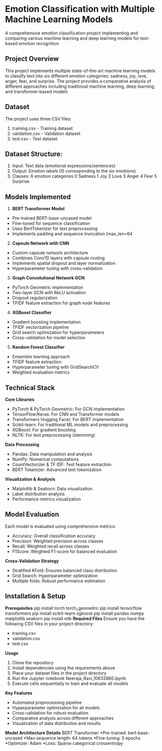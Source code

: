 # Emotion Classification with Multiple Machine Learning Models
A comprehensive emotion classification project implementing and comparing various machine learning and deep learning models for text-based emotion recognition
## Project Overview
This project implements multiple state-of-the-art machine learning models to classify text into six different emotion categories: sadness, joy, love, anger, fear, and surprise. The project provides a comparative analysis of different approaches including traditional machine learning, deep learning, and transformer-based models
## Dataset
The project uses three CSV files: 
1. training.csv - Training dataset
2. validation.csv - Validation dataset
3. test.csv - Test dataset
## Dataset Structure:
1. Input: Text data (emotional expressions/sentences)
2. Output: Emotion labels 05 corresponding to the six emotions)
3. Classes: 6 emotion categories
 0 Sadness
 1 Joy
 2 Love
 3 Anger
 4 Fear
 5 Surprise
## Models Implemented
1. **BERT Transformer Model**
 * Pre-trained BERT-base-uncased model
 * Fine-tuned for sequence classification
 * Uses BertTokenizer for text preprocessing
 * Implements padding and sequence truncation (max_len=64
2. **Capsule Network with CNN**
 * Custom capsule network architecture
 * Combines Conv1D layers with capsule routing
 * Implements spatial dropout and layer normalization
 * Hyperparameter tuning with cross-validation
3. **Graph Convolutional Network GCN**
 * PyTorch Geometric implementation
 * Two-layer GCN with ReLU activation
 * Dropout regularization
 * TFIDF feature extraction for graph node features
4. **XGBoost Classifier**
 * Gradient boosting implementation
 * TFIDF vectorization pipeline
 * Grid search optimization for hyperparameters
 * Cross-validation for model selection
5. **Random Forest Classifier**
 * Ensemble learning approach
 * TFIDF feature extraction
 * Hyperparameter tuning with GridSearchCV
 * Weighted evaluation metrics
## Technical Stack
**Core Libraries**
 * PyTorch & PyTorch Geometric: For GCN implementation
 * TensorFlow/Keras: For CNN and Transformer models
 * Transformers Hugging Face): For BERT implementation
 * Scikit-learn: For traditional ML models and preprocessing
 * XGBoost: For gradient boosting
 * NLTK: For text preprocessing (stemming)

 **Data Processing**
 * Pandas: Data manipulation and analysis
 * NumPy: Numerical computations
 * CountVectorizer & TF IDF: Text feature extraction
 * BERT Tokenizer: Advanced text tokenization
 
 **Visualization & Analysis**
 * Matplotlib & Seaborn: Data visualization
 * Label distribution analysis
 * Performance metrics visualization
## Model Evaluation
 Each model is evaluated using comprehensive metrics:
 * Accuracy: Overall classification accuracy
 * Precision: Weighted precision across classes
 * Recall: Weighted recall across classes
 * F1Score: Weighted F1-score for balanced evaluation

**Cross-Validation Strategy**
 * Stratified KFold: Ensures balanced class distribution
 * Grid Search: Hyperparameter optimization
 * Multiple folds: Robust performance estimation

##  Installation & Setup
 **Prerequisites**
 pip install torch torch_geometric
 pip install tensorflow transformers
 pip install scikit-learn xgboost
 pip install pandas numpy matplotlib seaborn
 pip install nltk
 **Required Files**
 Ensure you have the following CSV files in your project directory:
 * training.csv
 * validation.csv
 * test.csv

**Usage**
1. Clone the repository
2. Install dependencies using the requirements above
3. Place your dataset files in the project directory
4. Run the Jupyter notebook Neeraja_Ravi_10632860.ipynb
5. Execute cells sequentially to train and evaluate all models

 **Key Features**
 * Automated preprocessing pipeline
 * Hyperparameter optimization for all models
 * Cross-validation for robust evaluation
 * Comparative analysis across different approaches
 * Visualization of data distribution and results

 **Model Architecture Details**
 BERT Transformer
 *Pre-trained: bert-base-uncased
 *Max sequence length: 64 tokens
 *Fine-tuning: 5 epochs
 *Optimizer: Adam
 *Loss: Sparse categorical crossentropy

